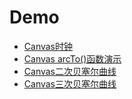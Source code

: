 # Demo

* [Canvas时钟](http://www.shenjinxiang.com/pages/mydemo/canvas/clock/index.html)    
* [Canvas arcTo()函数演示](http://www.shenjinxiang.com/pages/mydemo/canvas/arcTo/index.html)    
* [Canvas二次贝塞尔曲线](http://www.shenjinxiang.com/pages/mydemo/canvas/quadraticCurveTo/index.html)    
* [Canvas三次贝塞尔曲线](http://www.shenjinxiang.com/pages/mydemo/canvas/bezierCurveTo/index.html)    
